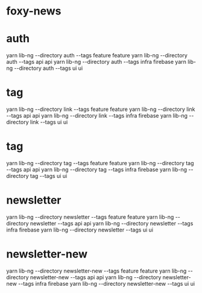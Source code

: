 # foxy-news

# auth
yarn lib-ng --directory auth --tags feature feature
yarn lib-ng --directory auth --tags api api
yarn lib-ng --directory auth --tags infra firebase
yarn lib-ng --directory auth --tags ui ui

# tag
yarn lib-ng --directory link --tags feature feature
yarn lib-ng --directory link --tags api api
yarn lib-ng --directory link --tags infra firebase
yarn lib-ng --directory link --tags ui ui

# tag
yarn lib-ng --directory tag --tags feature feature
yarn lib-ng --directory tag --tags api api
yarn lib-ng --directory tag --tags infra firebase
yarn lib-ng --directory tag --tags ui ui

# newsletter
yarn lib-ng --directory newsletter --tags feature feature
yarn lib-ng --directory newsletter --tags api api
yarn lib-ng --directory newsletter --tags infra firebase
yarn lib-ng --directory newsletter --tags ui ui

# newsletter-new
yarn lib-ng --directory newsletter-new --tags feature feature
yarn lib-ng --directory newsletter-new --tags api api
yarn lib-ng --directory newsletter-new --tags infra firebase
yarn lib-ng --directory newsletter-new --tags ui ui
